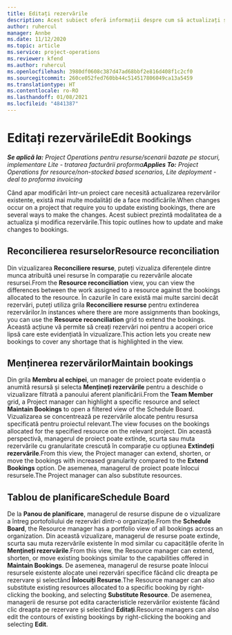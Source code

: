 ```yaml
---
title: Editați rezervările
description: Acest subiect oferă informații despre cum să actualizați și să modificați rezervările.
author: ruhercul
manager: Annbe
ms.date: 11/12/2020
ms.topic: article
ms.service: project-operations
ms.reviewer: kfend
ms.author: ruhercul
ms.openlocfilehash: 3980df0608c387d47ad68bbf2e816d408f1c2cf0
ms.sourcegitcommit: 260ce052fed760bb44c514517806049ca13a5459
ms.translationtype: HT
ms.contentlocale: ro-RO
ms.lasthandoff: 01/08/2021
ms.locfileid: "4841387"
---
```

# <a name="edit-bookings"></a><span data-ttu-id="b00e2-103">Editați rezervările</span><span class="sxs-lookup"><span data-stu-id="b00e2-103">Edit Bookings</span></span>

<span data-ttu-id="b00e2-104">_**Se aplică la:** Project Operations pentru resurse/scenarii bazate pe stocuri, implementare Lite - tratarea facturării proforma_</span><span class="sxs-lookup"><span data-stu-id="b00e2-104">_**Applies To:** Project Operations for resource/non-stocked based scenarios, Lite deployment - deal to proforma invoicing_</span></span>


<span data-ttu-id="b00e2-105">Când apar modificări într-un proiect care necesită actualizarea rezervărilor existente, există mai multe modalități de a face modificările.</span><span class="sxs-lookup"><span data-stu-id="b00e2-105">When changes occur on a project that require you to update existing bookings, there are several ways to make the changes.</span></span> <span data-ttu-id="b00e2-106">Acest subiect prezintă modalitatea de a actualiza și modifica rezervările.</span><span class="sxs-lookup"><span data-stu-id="b00e2-106">This topic outlines how to update and make changes to bookings.</span></span>

## <a name="resource-reconciliation"></a><span data-ttu-id="b00e2-107">Reconcilierea resurselor</span><span class="sxs-lookup"><span data-stu-id="b00e2-107">Resource reconciliation</span></span>

<span data-ttu-id="b00e2-108">Din vizualizarea **Reconciliere resurse**, puteți vizualiza diferențele dintre munca atribuită unei resurse în comparație cu rezervările alocate resursei.</span><span class="sxs-lookup"><span data-stu-id="b00e2-108">From the **Resource reconciliation** view, you can view the differences between the work assigned to a resource against the bookings allocated to the resource.</span></span> <span data-ttu-id="b00e2-109">În cazurile în care există mai multe sarcini decât rezervări, puteți utiliza grila **Reconciliere resurse** pentru extinderea rezervărilor.</span><span class="sxs-lookup"><span data-stu-id="b00e2-109">In instances where there are more assignments than bookings, you can use the **Resource reconciliation** grid to extend the bookings.</span></span> <span data-ttu-id="b00e2-110">Această acțiune vă permite să creați rezervări noi pentru a acoperi orice lipsă care este evidențiată în vizualizare.</span><span class="sxs-lookup"><span data-stu-id="b00e2-110">This action lets you create new bookings to cover any shortage that is highlighted in the view.</span></span>

## <a name="maintain-bookings"></a><span data-ttu-id="b00e2-111">Menținerea rezervărilor</span><span class="sxs-lookup"><span data-stu-id="b00e2-111">Maintain bookings</span></span>

<span data-ttu-id="b00e2-112">Din grila **Membru al echipei**, un manager de proiect poate evidenția o anumită resursă și selecta **Mențineți rezervările** pentru a deschide o vizualizare filtrată a panoului aferent planificării.</span><span class="sxs-lookup"><span data-stu-id="b00e2-112">From the **Team Member** grid, a Project manager can highlight a specific resource and select **Maintain Bookings** to open a filtered view of the Schedule Board.</span></span> <span data-ttu-id="b00e2-113">Vizualizarea se concentrează pe rezervările alocate pentru resursa specificată pentru proiectul relevant.</span><span class="sxs-lookup"><span data-stu-id="b00e2-113">The view focuses on the bookings allocated for the specified resource on the relevant project.</span></span> <span data-ttu-id="b00e2-114">Din această perspectivă, managerul de proiect poate extinde, scurta sau muta rezervările cu granularitate crescută în comparație cu opțiunea **Extindeți rezervările**.</span><span class="sxs-lookup"><span data-stu-id="b00e2-114">From this view, the Project manager can extend, shorten, or move the bookings with increased granularity compared to the **Extend Bookings** option.</span></span> <span data-ttu-id="b00e2-115">De asemenea, managerul de proiect poate înlocui resursele.</span><span class="sxs-lookup"><span data-stu-id="b00e2-115">The Project manager can also substitute resources.</span></span>

## <a name="schedule-board"></a><span data-ttu-id="b00e2-116">Tablou de planificare</span><span class="sxs-lookup"><span data-stu-id="b00e2-116">Schedule Board</span></span>

<span data-ttu-id="b00e2-117">De la **Panou de planificare**, managerul de resurse dispune de o vizualizare a întreg portofoliului de rezervări dintr-o organizație.</span><span class="sxs-lookup"><span data-stu-id="b00e2-117">From the **Schedule Board**, the Resource manager has a portfolio view of all bookings across an organization.</span></span> <span data-ttu-id="b00e2-118">Din această vizualizare, managerul de resurse poate extinde, scurta sau muta rezervările existente în mod similar cu capacitățile oferite în **Mențineți rezervările**.</span><span class="sxs-lookup"><span data-stu-id="b00e2-118">From this view, the Resource manager can extend, shorten, or move existing bookings similar to the capabilities offered in **Maintain Bookings**.</span></span> <span data-ttu-id="b00e2-119">De asemenea, managerul de resurse poate înlocui resursele existente alocate unei rezervări specifice făcând clic dreapta pe rezervare și selectând **Înlocuiți Resurse**.</span><span class="sxs-lookup"><span data-stu-id="b00e2-119">The Resource manager can also substitute existing resources allocated to a specific booking by right-clicking the booking, and selecting **Substitute Resource**.</span></span> <span data-ttu-id="b00e2-120">De asemenea, managerii de resurse pot edita caracteristicle rezervărilor existente făcând clic dreapta pe rezervare și selectând **Editați**.</span><span class="sxs-lookup"><span data-stu-id="b00e2-120">Resource managers can also edit the contours of existing bookings by right-clicking the booking and selecting **Edit**.</span></span>
